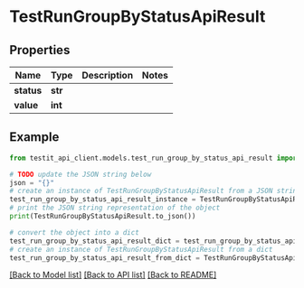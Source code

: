 # TestRunGroupByStatusApiResult


## Properties

Name | Type | Description | Notes
------------ | ------------- | ------------- | -------------
**status** | **str** |  | 
**value** | **int** |  | 

## Example

```python
from testit_api_client.models.test_run_group_by_status_api_result import TestRunGroupByStatusApiResult

# TODO update the JSON string below
json = "{}"
# create an instance of TestRunGroupByStatusApiResult from a JSON string
test_run_group_by_status_api_result_instance = TestRunGroupByStatusApiResult.from_json(json)
# print the JSON string representation of the object
print(TestRunGroupByStatusApiResult.to_json())

# convert the object into a dict
test_run_group_by_status_api_result_dict = test_run_group_by_status_api_result_instance.to_dict()
# create an instance of TestRunGroupByStatusApiResult from a dict
test_run_group_by_status_api_result_from_dict = TestRunGroupByStatusApiResult.from_dict(test_run_group_by_status_api_result_dict)
```
[[Back to Model list]](../README.md#documentation-for-models) [[Back to API list]](../README.md#documentation-for-api-endpoints) [[Back to README]](../README.md)



